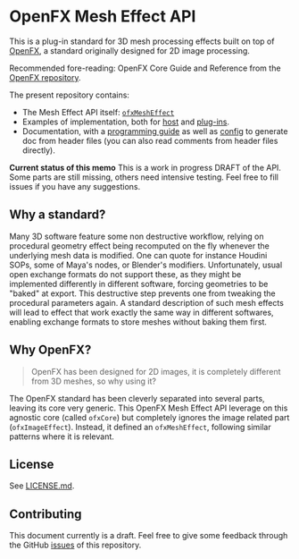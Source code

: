 
OpenFX Mesh Effect API
======================

This is a plug-in standard for 3D mesh processing effects built on top of [OpenFX](http://openeffects.org/), a standard originally designed for 2D image processing.

Recommended fore-reading: OpenFX Core Guide and Reference from the [OpenFX repository](https://github.com/ofxa/openfx).

The present repository contains:

 - The Mesh Effect API itself: [`ofxMeshEffect`](include/)
 - Examples of implementation, both for [host](examples/host/) and [plug-ins](examples/plugins/).
 - Documentation, with a [programming guide](doc/guide/) as well as [config](doc/generated/) to generate doc from header files (you can also read comments from header files directly).

**Current status of this memo** This is a work in progress DRAFT of the API. Some parts are still missing, others need intensive testing. Feel free to fill issues if you have any suggestions.

## Why a standard?

Many 3D software feature some non destructive workflow, relying on procedural geometry effect being recomputed on the fly whenever the underlying mesh data is modified. One can quote for instance Houdini SOPs, some of Maya's nodes, or Blender's modifiers. Unfortunately, usual open exchange formats do not support these, as they might be implemented differently in different software, forcing geometries to be "baked" at export. This destructive step prevents one from tweaking the procedural parameters again. A standard description of such mesh effects will lead to effect that work exactly the same way in different softwares, enabling exchange formats to store meshes without baking them first.

## Why OpenFX?

> OpenFX has been designed for 2D images, it is completely different from 3D meshes, so why using it?

The OpenFX standard has been cleverly separated into several parts, leaving its core very generic. This OpenFX Mesh Effect API leverage on this agnostic core (called `ofxCore`) but completely ignores the image related part (`ofxImageEffect`). Instead, it defined an `ofxMeshEffect`, following similar patterns where it is relevant.

## License

See [LICENSE.md](LICENSE.md).

## Contributing

This document currently is a draft. Feel free to give some feedback through the GitHub [issues](https://github.com/eliemichel/OpenMeshEffect/issues) of this repository.
